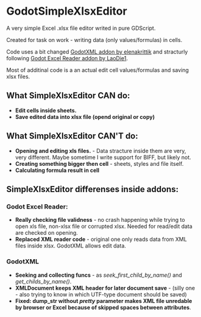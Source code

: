 # GodotSimpleXlsxEditor
A very simple Excel .xlsx file editor writed in pure GDScript.

Created for task on work - writing data (only values/formulas) in cells.

Code uses a bit changed [GodotXML addon by elenakrittik](https://github.com/elenakrittik/GodotXML) and stracturly following [Godot Excel Reader addon by LaoDie1](https://github.com/LaoDie1/godot-excel-reader?ysclid=m6j75bap25275265483).

Most of additinal code is a an actual edit cell values/formulas and saving xlsx files.

## What SimpleXlsxEditor CAN do:
- **Edit cells inside sheets.**
- **Save edited data into xlsx file (opend original or copy)**

## What SimpleXlsxEditor CAN'T do:
- **Opening and editing xls files.** - Data stracture inside them are very, very different. Maybe sometime I write support for BIFF, but likely not.
- **Creating something bigger then cell** - sheets, styles and file itself.
- **Calculating formula result in cell**

## SimpleXlsxEditor differenses inside addons:
### Godot Excel Reader:
- **Really checking file validness** - no crash happening while trying to open xls file, non-xlsx file or corrupted xlsx. Needed for read/edit data are checked on opening.
- **Replaced XML reader code** - original one only reads data from XML files inside xlsx. GodotXML allows edit data.
### GodotXML
- **Seeking and collecting funcs** - as *seek_first_child_by_name()* and *get_childs_by_name()*.
- **XMLDocument keeps XML header for later document save** - (silly one - also trying to know in which UTF-type document should be saved)
- **Fixed: dump_str without *pretty* parameter makes XML file unredable by browser or Excel because of skipped spaces between attributes**.
